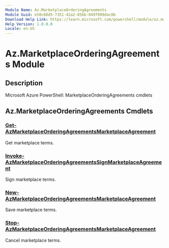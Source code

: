 ```yaml
---
Module Name: Az.MarketplaceOrderingAgreements
Module Guid: e50c60d5-7351-42a2-85bb-049f099dac0b
Download Help Link: https://learn.microsoft.com/powershell/module/az.marketplaceorderingagreements
Help Version: 1.0.0.0
Locale: en-US
---
```


# Az.MarketplaceOrderingAgreements Module
## Description
Microsoft Azure PowerShell: MarketplaceOrderingAgreements cmdlets

## Az.MarketplaceOrderingAgreements Cmdlets
### [Get-AzMarketplaceOrderingAgreementsMarketplaceAgreement](Get-AzMarketplaceOrderingAgreementsMarketplaceAgreement.md)
Get marketplace terms.

### [Invoke-AzMarketplaceOrderingAgreementsSignMarketplaceAgreement](Invoke-AzMarketplaceOrderingAgreementsSignMarketplaceAgreement.md)
Sign marketplace terms.

### [New-AzMarketplaceOrderingAgreementsMarketplaceAgreement](New-AzMarketplaceOrderingAgreementsMarketplaceAgreement.md)
Save marketplace terms.

### [Stop-AzMarketplaceOrderingAgreementsMarketplaceAgreement](Stop-AzMarketplaceOrderingAgreementsMarketplaceAgreement.md)
Cancel marketplace terms.

